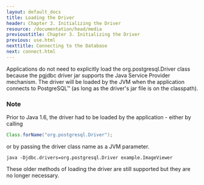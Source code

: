 ```yaml
---
layout: default_docs
title: Loading the Driver
header: Chapter 3. Initializing the Driver
resource: /documentation/head/media
previoustitle: Chapter 3. Initializing the Driver
previous: use.html
nexttitle: Connecting to the Database
next: connect.html
---
```

		
Applications do not need to explicitly load the org.postgresql.Driver
class because the pgjdbc driver jar supports the Java Service Provider
mechanism. The driver will be loaded by the JVM when the application
connects to PostgreSQL™ (as long as the driver's jar file is on the
classpath).


### Note

Prior to Java 1.6, the driver had to be loaded by the application - either by calling

```java
Class.forName("org.postgresql.Driver");
```
or by passing the driver class name as a JVM parameter.

`java -Djdbc.drivers=org.postgresql.Driver example.ImageViewer`

These older methods of loading the driver are still supported but they are no longer necessary.
